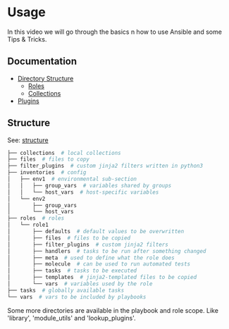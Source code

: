 # Usage

In this video we will go through the basics n how to use Ansible and some Tips & Tricks.

## Documentation

* [Directory Structure](https://docs.ansible.com/ansible/2.8/user_guide/playbooks_best_practices.html#directory-layout)
  * [Roles](https://docs.ansible.com/ansible/latest/playbook_guide/playbooks_reuse_roles.html#role-directory-structure)
  * [Collections](https://docs.ansible.com/ansible/latest/dev_guide/developing_collections_structure.html)
* [Plugins](https://docs.ansible.com/ansible/latest/plugins/plugins.html)

## Structure

See: [structure](https://github.com/ansibleguy/videos/blob/main/2/structure/)

```bash
├── collections  # local collections
├── files  # files to copy
├── filter_plugins  # custom jinja2 filters written in python3
├── inventories  # config
│   ├── env1  # environmental sub-section
│   │   ├── group_vars  # variables shared by groups
│   │   └── host_vars  # host-specific variables
│   └── env2
│       ├── group_vars
│       └── host_vars
├── roles  # roles
│   └── role1
│       ├── defaults  # default values to be overwritten
│       ├── files  # files to be copied
│       ├── filter_plugins  # custom jinja2 filters
│       ├── handlers  # tasks to be run after something changed
│       ├── meta  # used to define what the role does
│       ├── molecule  # can be used to run automated tests
│       ├── tasks  # tasks to be executed
│       ├── templates  # jinja2-templated files to be copied
│       └── vars  # variables used by the role
├── tasks  # globally available tasks
└── vars  # vars to be included by playbooks
```

Some more directories are available in the playbook and role scope. Like 'library', 'module_utils' and 'lookup_plugins'.
